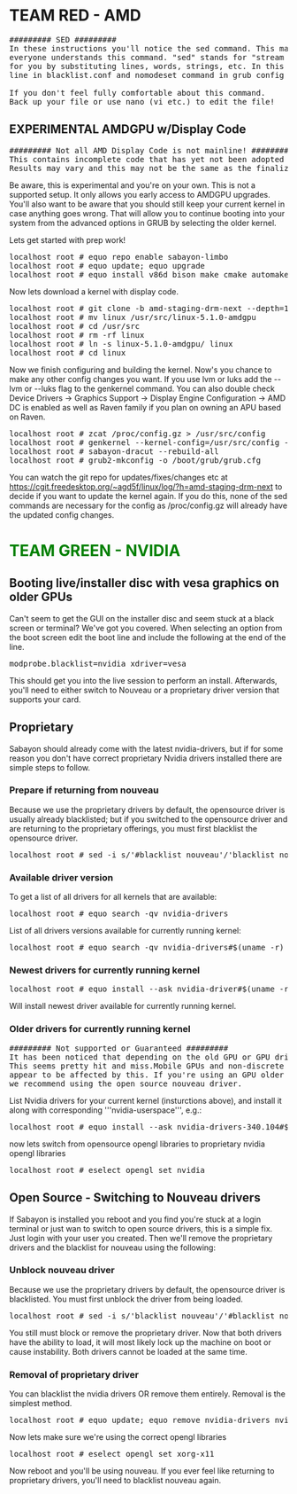 # TEAM RED - AMD

<pre class="clear">
######### SED #########
In these instructions you'll notice the sed command. This may make some people leary as not 
everyone understands this command. "sed" stands for "stream editor". It can edit the edit file 
for you by substituting lines, words, strings, etc. In this case we are using it to remove a 
line in blacklist.conf and nomodeset command in grub config files.

If you don't feel fully comfortable about this command. 
Back up your file or use nano (vi etc.) to edit the file!
</pre>

## EXPERIMENTAL AMDGPU w/Display Code

<pre class="clear">
######### Not all AMD Display Code is not mainline! #########
This contains incomplete code that has yet not been adopted into the mainline kernel. 
Results may vary and this may not be the same as the finalized versions of code.
</pre>
Be aware, this is experimental and you're on your own. This is not a supported setup. It only allows you early access to AMDGPU upgrades.
You'll also want to be aware that you should still keep your current kernel in case anything goes wrong. That will allow you to continue booting into your system from the advanced options in GRUB by selecting the older kernel. 


Lets get started with prep work!
<pre class="clear">
localhost root # equo repo enable sabayon-limbo
localhost root # equo update; equo upgrade
localhost root # equo install v86d bison make cmake automake gcc genkernel-next dracut sabayon-dracut git 
</pre>

Now lets download a kernel with display code.
<pre class="clear">
localhost root # git clone -b amd-staging-drm-next --depth=1 git://people.freedesktop.org/~agd5f/linux    
localhost root # mv linux /usr/src/linux-5.1.0-amdgpu
localhost root # cd /usr/src
localhost root # rm -rf linux
localhost root # ln -s linux-5.1.0-amdgpu/ linux
localhost root # cd linux
</pre>

Now we finish configuring and building the kernel. Now's you chance to make any other config changes you want. If you use lvm or luks add the --lvm or --luks flag to the genkernel command.
You can also double check Device Drivers -> Graphics Support -> Display Engine Configuration -> AMD DC is enabled as well as Raven family if you plan on owning an APU based on Raven.
<pre class="clear">
localhost root # zcat /proc/config.gz > /usr/src/config
localhost root # genkernel --kernel-config=/usr/src/config --menuconfig --splash=sabayon kernel
localhost root # sabayon-dracut --rebuild-all
localhost root # grub2-mkconfig -o /boot/grub/grub.cfg 
</pre>

You can watch the git repo for updates/fixes/changes etc at https://cgit.freedesktop.org/~agd5f/linux/log/?h=amd-staging-drm-next to decide if you want to update the kernel again. If you do this, none of the sed commands are necessary for the config as /proc/config.gz will already have the updated config changes.

# <span style="color:green">TEAM GREEN - NVIDIA</span>

## Booting live/installer disc with vesa graphics on older GPUs
Can't seem to get the GUI on the installer disc and seem stuck at a black screen or terminal? We've got you covered. When selecting an option from the boot screen edit the boot line and include the following at the end of the line. 
<pre class="clear">
modprobe.blacklist=nvidia xdriver=vesa
</pre>
This should get you into the live session to perform an install. Afterwards, you'll need to either switch to Nouveau or a proprietary driver version that supports your card.

## Proprietary
Sabayon should already come with the latest nvidia-drivers, but if for some reason you don't have correct proprietary Nvidia drivers installed there are simple steps to follow.

### Prepare if returning from nouveau
Because we use the proprietary drivers by default, the opensource driver is usually already blacklisted; but if you switched to the opensource driver and are returning to the proprietary offerings, you must first blacklist the opensource driver.
<pre class="clear">
localhost root # sed -i s/'#blacklist nouveau'/'blacklist nouveau'/ /etc/modprobe.d/blacklist.conf
</pre>
### Available driver version

To get a list of all drivers for all kernels that are available:
<pre class="clear">
localhost root # equo search -qv nvidia-drivers
</pre>
List of all drivers versions available for currently running kernel:
<pre class="clear">
localhost root # equo search -qv nvidia-drivers#$(uname -r)
</pre>
### Newest drivers for currently running kernel
<pre class="clear">
localhost root # equo install --ask nvidia-driver#$(uname -r) nvidia-userspace
</pre>
Will install newest driver available for currently running kernel.

### Older drivers for currently running kernel

<pre class="clear">
######### Not supported or Guaranteed #########
It has been noticed that depending on the old GPU or GPU drivers version, they may or may not work. 
This seems pretty hit and miss.Mobile GPUs and non-discrete GPUs (integrated in the motherboard) 
appear to be affected by this. If you're using an GPU older than Fermi or an integrated GPU, 
we recommend using the open source nouveau driver.
</pre>

List Nvidia drivers for your current kernel (insturctions above), and install it along with corresponding '''nvidia-userspace''', e.g.:
<pre class="clear">
localhost root # equo install --ask nvidia-drivers-340.104#$(uname -r) nvidia-drivers-340.104
</pre>
now lets switch from opensource opengl libraries to proprietary nvidia opengl libraries
<pre class="clear">
localhost root # eselect opengl set nvidia
</pre>
## Open Source - Switching to Nouveau drivers
If Sabayon is installed you reboot and you find you're stuck at a login terminal or just wan to switch to open source drivers, this is a simple fix. 
Just login with your user you created. Then we'll remove the proprietary drivers and the blacklist for nouveau using the following:

### Unblock nouveau driver
Because we use the proprietary drivers by default, the opensource driver is blacklisted. You must first unblock the driver from being loaded.
<pre class="clear">
localhost root # sed -i s/'blacklist nouveau'/'#blacklist nouveau'/ /etc/modprobe.d/blacklist.conf
</pre>
You still must block or remove the proprietary driver. Now that both drivers have the ability to load, it will most likely lock up the machine
on boot or cause instability. Both drivers cannot be loaded at the same time.

### Removal of proprietary driver
You can blacklist the nvidia drivers OR remove them entirely. Removal is the simplest method.
<pre class="clear">
localhost root # equo update; equo remove nvidia-drivers nvidia-userspace
</pre>
Now lets make sure we're using the correct opengl libraries
<pre class="clear">
localhost root # eselect opengl set xorg-x11
</pre>
Now reboot and you'll be using nouveau. If you ever feel like returning to proprietary drivers, you'll need to blacklist nouveau again.
